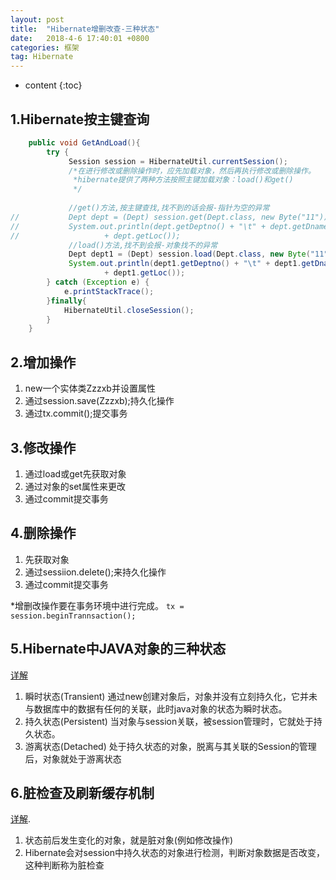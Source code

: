 ```yaml
---
layout: post
title:  "Hibernate增删改查-三种状态"
date:   2018-4-6 17:40:01 +0800
categories:	框架
tag: Hibernate
---
```


* content
{:toc}

1.Hibernate按主键查询
----------------------
```java
	public void GetAndLoad(){
		try {
			 Session session = HibernateUtil.currentSession();
			 /*在进行修改或删除操作时，应先加载对象，然后再执行修改或删除操作。
			  *hibernate提供了两种方法按照主键加载对象：load()和get()
			  */
			 
			 //get()方法,按主键查找,找不到的话会报-指针为空的异常
//			 Dept dept = (Dept) session.get(Dept.class, new Byte("11"));
//			 System.out.println(dept.getDeptno() + "\t" + dept.getDname() + "\t"
//					 + dept.getLoc());
			 //load()方法,找不到会报-对象找不的异常
			 Dept dept1 = (Dept) session.load(Dept.class, new Byte("11"));
			 System.out.println(dept1.getDeptno() + "\t" + dept1.getDname() + "\t"
					 + dept1.getLoc());
		} catch (Exception e) {
			e.printStackTrace();
		}finally{
			HibernateUtil.closeSession();
		}
	}
```

2.增加操作
-----------------
1. new一个实体类Zzzxb并设置属性
2. 通过session.save(Zzzxb);持久化操作
3. 通过tx.commit();提交事务

3.修改操作
-----------------
1. 通过load或get先获取对象
2. 通过对象的set属性来更改
3. 通过commit提交事务

4.删除操作
-----------------
1. 先获取对象
2. 通过sessiion.delete();来持久化操作
3. 通过commit提交事务


*增删改操作要在事务环境中进行完成。
<code>tx = session.beginTrannsaction();</code>

5.Hibernate中JAVA对象的三种状态
-----------------------------
[详解](https://www.cnblogs.com/s1294/archive/2016/08/23/5798172.html)

1. 瞬时状态(Transient)
	通过new创建对象后，对象并没有立刻持久化，它并未与数据库中的数据有任何的关联，此时java对象的状态为瞬时状态。
2. 持久状态(Persistent)
	当对象与session关联，被session管理时，它就处于持久状态。
3. 游离状态(Detached)
	处于持久状态的对象，脱离与其关联的Session的管理后，对象就处于游离状态

6.脏检查及刷新缓存机制
----------------------
[详解](https://blog.csdn.net/qizhiqq/article/details/71122714?utm_source=itdadao&utm_medium=referral). 

1. 状态前后发生变化的对象，就是脏对象(例如修改操作)
2. Hibernate会对session中持久状态的对象进行检测，判断对象数据是否改变，这种判断称为脏检查
